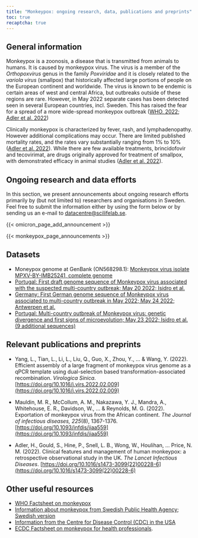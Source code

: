```yaml
---
title: "Monkeypox: ongoing research, data, publications and preprints"
toc: true
recaptcha: true
---
```


## General information

Monkeypox is a zoonosis, a disease that is transmitted from animals to humans. It is caused by monkeypox virus. The virus is a member of the *Orthopoxvirus* genus in the family *Poxviridae* and it is closely related to the *variola virus* (smallpox) that historically affected large portions of people on the European continent and worldwide. The virus is known to be endemic is certain areas of west and central Africa, but outbreaks outside of these regions are rare. However, in May 2022 separate cases has been detected seen in several European countries, incl. Sweden. This has raised the fear for a spread of a more wide-spread monkeypox outbreak ([WHO, 2022](https://www.who.int/health-topics/monkeypox#tab=tab_1); [Adler et al. 2022](https://doi.org/10.1016/S1473-3099))

Clinically monkeypox is characterized by fever, rash, and lymphadenopathy. However additional complications may occur. There are limited published mortality rates, and the rates vary substantially ranging from 1% to 10% ([Adler et al. 2022](https://doi.org/10.1016/S1473-3099)). While there are few available treatments,  brincidofovir and tecovirimat, are drugs originally approved for treatment of smallpox, with demonstrated efficacy in animal studies ([Adler et al. 2022](https://doi.org/10.1016/S1473-3099)).

## Ongoing research and data efforts

In this section, we present announcements about ongoing research efforts primarily by (but not limited to) researchers and organisations in Sweden. Feel free to submit the information either by using the form below or by sending us an e-mail to datacentre@scilifelab.se.

{{< omicron_page_add_announcement >}}

{{< monkeypox_page_announcements >}}

## Datasets

- Moneypox genome at GenBank (ON568298.1): [Monkeypox virus isolate MPXV-BY-IMB25241, complete genome](https://www.ncbi.nlm.nih.gov/nuccore/ON568298)
- [Portugal: First draft genome sequence of Monkeypox virus associated with the suspected multi-country outbreak; May 20 2022; Isidro et al.](https://virological.org/t/first-draft-genome-sequence-of-monkeypox-virus-associated-with-the-suspected-multi-country-outbreak-may-2022-confirmed-case-in-portugal/799)
- [Germany: First German genome sequence of Monkeypox virus associated to multi-country outbreak in May 2022; May 24 2022; Antwerpen et al.](https://virological.org/t/first-german-genome-sequence-of-monkeypox-virus-associated-to-multi-country-outbreak-in-may-2022/812)
- [Portugal: Multi-country outbreak of Monkeypox virus: genetic divergence and first signs of microevolution; May 23 2022; Isidro et al. (9 additional sequences)](https://virological.org/t/multi-country-outbreak-of-monkeypox-virus-genetic-divergence-and-first-signs-of-microevolution/806)

## Relevant publications and preprints

- Yang, L., Tian, L., Li, L., Liu, Q., Guo, X., Zhou, Y., ... & Wang, Y. (2022). Efficient assembly of a large fragment of monkeypox virus genome as a qPCR template using dual-selection based transformation-associated recombination. *Virologica Sinica*. [https://doi.org/10.1016/j.virs.2022.02.009](https://doi.org/10.1016/j.virs.2022.02.009)

- Mauldin, M. R., McCollum, A. M., Nakazawa, Y. J., Mandra, A., Whitehouse, E. R., Davidson, W., ... & Reynolds, M. G. (2022). Exportation of monkeypox virus from the African continent. *The Journal of infectious diseases, 225*(8), 1367-1376. [https://doi.org/10.1093/infdis/jiaa559](https://doi.org/10.1093/infdis/jiaa559)

- Adler, H., Gould, S., Hine, P., Snell, L. B., Wong, W., Houlihan, ... Price, N. M. (2022). Clinical features and management of human monkeypox: a retrospective observational study in the UK. *The Lancet Infectious Diseases*. [https://doi.org/10.1016/s1473-3099(22)00228-6](https://doi.org/10.1016/s1473-3099(22)00228-6)

## Other useful resources

- [WHO Factsheet on monkeypox](https://www.who.int/news-room/fact-sheets/detail/monkeypox)
- [Information about monkeypox from Swedish Public Health Agency](https://www.folkhalsomyndigheten.se/the-public-health-agency-of-sweden/communicable-disease-control/disease-information-about-monkeypox/); [Swedish version](https://www.folkhalsomyndigheten.se/smittskydd-beredskap/smittsamma-sjukdomar/apkoppor/)
- [Information from the Centre for Disease Control (CDC) in the USA](https://www.cdc.gov/poxvirus/monkeypox/index.html)
- [ECDC Factsheet on monkeypox for health professionals](https://www.ecdc.europa.eu/en/all-topics-z/monkeypox/factsheet-health-professionals).
